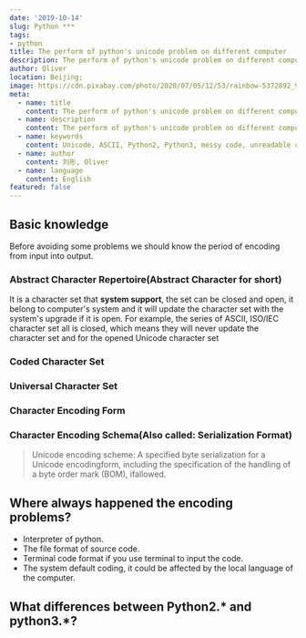 ```yaml
---
date: '2019-10-14'
slug: Python ***
tags:
- python
title: The perform of python's unicode problem on different computer
description: The perform of python's unicode problem on different computer
author: Oliver
location: Beijing;
image: https://cdn.pixabay.com/photo/2020/07/05/12/53/rainbow-5372892_960_720.jpg
meta:
  - name: title
    content: The perform of python's unicode problem on different computer
  - name: description
    content: The perform of python's unicode problem on different computer
  - name: keywords
    content: Unicode, ASCII, Python2, Python3, messy code, unreadable code.
  - name: author
    content: 刘彤, Oliver
  - name: language
    content: English
featured: false
---
```



## Basic knowledge
Before avoiding some problems we should know the period of encoding from input into output.
### Abstract Character Repertoire(Abstract Character for short)
It is a character set that **system support**, the set can be closed and open, it belong to computer's system and it will update the character set with the system's upgrade if 
it is open. For example, the series of ASCII, ISO/IEC character set all is closed, which means they will never update the character set and for the opened Unicode character set 


### Coded Character Set
### Universal Character Set
### Character Encoding Form
### Character Encoding Schema(Also called: Serialization Format)
> Unicode encoding scheme: A specified byte serialization for a Unicode encodingform, including the specification of the handling of a byte order mark (BOM), ifallowed.

## Where always happened the encoding problems?

- Interpreter of python.
- The file format of source code.
- Terminal code format if you use terminal to input the code.
- The system default coding, it could be affected by the local language of the computer.

## What differences between Python2.* and python3.*?